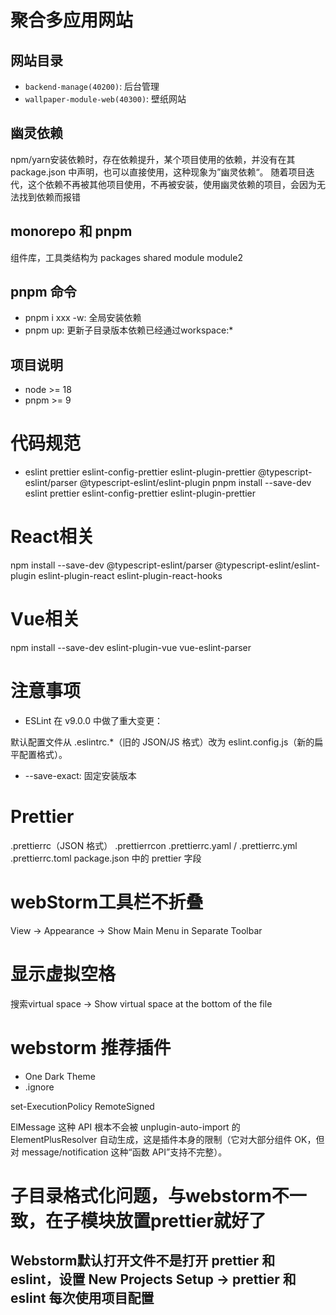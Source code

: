 # 聚合多应用网站

## 网站目录

- `backend-manage(40200)`: 后台管理
- `wallpaper-module-web(40300)`: 壁纸网站

## 幽灵依赖

npm/yarn安装依赖时，存在依赖提升，某个项目使用的依赖，并没有在其 package.json 中声明，也可以直接使用，这种现象为”幽灵依赖“。
随着项目迭代，这个依赖不再被其他项目使用，不再被安装，使用幽灵依赖的项目，会因为无法找到依赖而报错

## monorepo 和 pnpm

组件库，工具类结构为
packages
shared
module
module2

## pnpm 命令

- pnpm i xxx -w: 全局安装依赖
- pnpm up: 更新子目录版本依赖已经通过workspace:*

## 项目说明
- node >= 18
- pnpm >= 9

# 代码规范
  - eslint prettier eslint-config-prettier eslint-plugin-prettier @typescript-eslint/parser @typescript-eslint/eslint-plugin
pnpm install --save-dev eslint prettier eslint-config-prettier eslint-plugin-prettier
# React相关
npm install --save-dev @typescript-eslint/parser @typescript-eslint/eslint-plugin eslint-plugin-react eslint-plugin-react-hooks
# Vue相关
npm install --save-dev eslint-plugin-vue vue-eslint-parser

# 注意事项
 - ESLint 在 v9.0.0 中做了重大变更：

默认配置文件从 .eslintrc.*（旧的 JSON/JS 格式）改为 eslint.config.js（新的扁平配置格式）。
- --save-exact: 固定安装版本


# Prettier
.prettierrc（JSON 格式）
.prettierrcon
.prettierrc.yaml / .prettierrc.yml
.prettierrc.toml
package.json 中的 prettier 字段

# webStorm工具栏不折叠
View -> Appearance -> Show Main Menu in Separate Toolbar

# 显示虚拟空格
搜索virtual space -> Show virtual space at the bottom of the file

# webstorm 推荐插件
- One Dark Theme
- .ignore

set-ExecutionPolicy RemoteSigned

ElMessage 这种 API 根本不会被 unplugin-auto-import 的 ElementPlusResolver 自动生成，这是插件本身的限制（它对大部分组件 OK，但对 message/notification 这种“函数 API”支持不完整）。

# 子目录格式化问题，与webstorm不一致，在子模块放置prettier就好了


## Webstorm默认打开文件不是打开 prettier 和 eslint，设置 New Projects Setup -> prettier 和 eslint 每次使用项目配置
